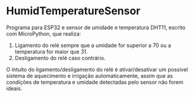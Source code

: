 # HumidTemperatureSensor

Programa para ESP32 e sensor de umidade e temperatura DHT11, escrito com MicroPython, que realiza:
1. Ligamento do relé sempre que a umidade for superior a 70 ou a temperatura for maior que 31.
2. Desligamento do relé caso contrário.

O intuito do ligamento/desligamento do relé é ativar/desativar um possível sistema de aquecimento e irrigação automaticamente, assim que as condições de temperatura e umidade detectadas pelo sensor não forem ideais.
